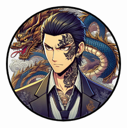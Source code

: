 <div style="text-align: center;">
  <img src="/assets/yakuza.jpg" alt="avatar" style="border: 5px solid black; border-radius: 50%; width: 300px;"/>
</div>

